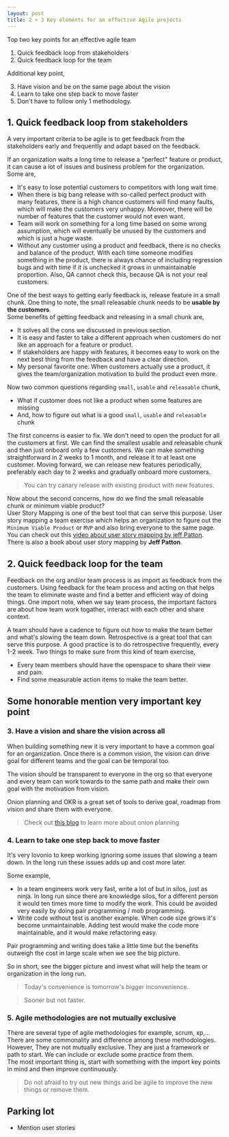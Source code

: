 ```yaml
---
layout: post
title: 2 + 3 Key elements for an effective Agile projects
---
```


Top two key points for an effective agile team

 1. Quick feedback loop from stakeholders
 2. Quick feedback loop for the team

Additional key point,

 3. Have vision and be on the same page about the vision
 4. Learn to take one step back to move faster
 5. Don't have to follow only 1 methodology.

##  1. Quick feedback loop from stakeholders

A very important criteria to be agile is to get feedback from the stakeholders
early and frequently and adapt based on the feedback.

If an organization waits a long time to release a "perfect" feature or product, 
it can cause a lot of issues and business problem for the organization. Some
are,

 * It's easy to lose potential customers to competitors with long wait time.
 * When there is big bang release with so-called perfect product with many
   features, there is a high chance customers will find many faults, which will 
   make the customers very unhappy. Moreover, there will be number of features
   that the customer would not even want.
 * Team will work on something for a long time based on some wrong assumption, 
   which will eventually be unused by the customers and which is just a huge 
   waste.
 * Without any customer using a product and feedback, there is no checks and
   balance of the product. With each time someone modifies something in the
   product, there is always chance of including regression bugs and with time if
   it is unchecked it grows in unmaintainable proportion. Also, QA cannot check
   this, because QA is not your real customers.

One of the best ways to getting early feedback is, release feature in a small
chunk. One thing to note, the small releasable chunk needs to be **usable by the
customers**.  
Some benefits of getting feedback and releasing in a small chunk are,

 * It solves all the cons we discussed in previous section.
 * It is easy and faster to take a different approach when customers do not like
   an approach for a feature or product.
 * If stakeholders are happy with features, it becomes easy to work on the next
   best thing from the feedback and have a clear direction.
 * My personal favorite one: When customers actually use a product, it gives
   the team/organization motivation to build the product even more.

Now two common questions regarding `small`, `usable` and `releasable` chunk,
 * What if customer does not like a product when some features are missing
 * And, how to figure out what is a good `small`, `usable` and `releasable` chunk

The first concerns is easier to fix. We don't need to open the product for all
the customers at first. We can find the smallest usable and releasable chunk and
then just onboard only a few customers. We can make something straightforward in
2 weeks to 1 month, and release it to at least one customer. Moving forward, we
can release new features periodically, preferably each day to 2 weeks and
gradually onboard more customers.

> You can try canary release with existing product with new features.

Now about the second concerns, how do we find the small releasable chunk or 
minimum viable product?  
User Story Mapping is one of the best tool that can serve this purpose. User
story mapping a team exercise which helps an organization to figure out the
`Minimum Viable Product` or  `MVP` and also bring everyone to the same page.
You can check out this
[video about user story mapping by jeff Patton](https://www.youtube.com/watch?v=AorAgSrHjKM&t=3s).  
There is also a book about user story mapping by **Jeff Patton**.

## 2. Quick feedback loop for the team

Feedback on the org and/or team process is as import as feedback from the 
customers. Using feedback for the team process and acting on that helps the team
to eliminate waste and find a better and efficient way of doing things. One
import note, when we say team process, the important factors are about how team
work togather, interact with each other and share context.

A team should have a cadence to figure out how to make the team better and 
what's slowing the team down. Retrospective is a great tool that can serve this
purpose. A good practice is to do retrospective frequently, every 1-2 week. 
Two things to make sure from this kind of team exercise,
 * Every team members should have the openspace to share their view and pain.
 * Find some measurable action items to make the team better.
 
## Some honorable mention very important key point

### 3. Have a vision and share the vision across all

When building something new it is very important to have a common goal for an
organization. Once there is a common vision, the vision can drive goal for
different teams and the goal can be temporal too.

The vision should be transparent to everyone  in the org so that everyone and
every team can work towards to the same path and make their own goal with the
motivation from vision.

Onion planning and OKR is a great set of tools to derive goal, roadmap from 
vision and share them with everyone.

> Check out [this blog]() to learn more about onion planning

### 4. Learn to take one step back to move faster

It's very lovonio to keep working ignoring some issues that slowing a team down.
In the long run these issues adds up and cost more later.

Some example, 
 * In a team engineers work very fast, write a lot of but in silos, just as
   ninja. In long run since there are knowledge silos, for a different person it
   would ten times more time to modify the work. This could be avoided very easily
   by doing pair programming / mob programming.
 * Write code without test is another example. When code size grows it's become
   unmaintainable. Adding test would make the code more maintainable, and it would
   make refactoring easy.
 
Pair programming and writing does take a little time but the benefits outweigh
the cost in large scale when we see the big picture.

So in short, see the bigger picture and invest what will help the team or
organization in the long run.

> Today's convenience is tomorrow's bigger inconvenience.

> Sooner but not faster.

### 5. Agile methodologies are not mutually exclusive

There are several type of agile methodologies for example, scrum, xp,...
There are some commonality and difference among these methodologies. However, 
They are not mutually exclusive. They are just a framework or path to start. We 
can include or exclude some practice from them.  
The most important thing is, start with something with the import key points in 
mind and then improve continuously.


> Do not afraid to try out new things and be agile to improve the new things or
> remove them.

## Parking lot
- Mention user stories